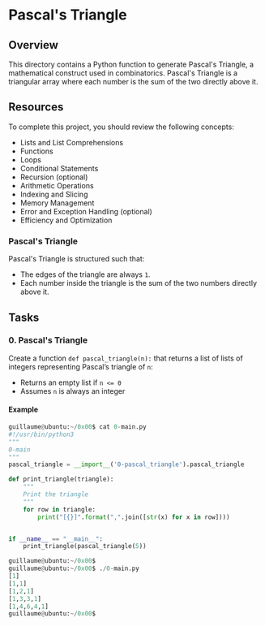 # Pascal's Triangle

## Overview

This directory contains a Python function to generate Pascal's Triangle, a mathematical construct used in combinatorics. Pascal's Triangle is a triangular array where each number is the sum of the two directly above it.

## Resources

To complete this project, you should review the following concepts:

- Lists and List Comprehensions
- Functions
- Loops
- Conditional Statements
- Recursion (optional)
- Arithmetic Operations
- Indexing and Slicing
- Memory Management
- Error and Exception Handling (optional)
- Efficiency and Optimization

### Pascal's Triangle

Pascal's Triangle is structured such that:

- The edges of the triangle are always `1`.
- Each number inside the triangle is the sum of the two numbers directly above it.

## Tasks

### 0. Pascal's Triangle

Create a function `def pascal_triangle(n):` that returns a list of lists of integers representing Pascal’s triangle of `n`:

- Returns an empty list if `n <= 0`
- Assumes `n` is always an integer

#### Example

```python
guillaume@ubuntu:~/0x00$ cat 0-main.py
#!/usr/bin/python3
"""
0-main
"""
pascal_triangle = __import__('0-pascal_triangle').pascal_triangle

def print_triangle(triangle):
    """
    Print the triangle
    """
    for row in triangle:
        print("[{}]".format(",".join([str(x) for x in row])))


if __name__ == "__main__":
    print_triangle(pascal_triangle(5))

guillaume@ubuntu:~/0x00$ 
guillaume@ubuntu:~/0x00$ ./0-main.py
[1]
[1,1]
[1,2,1]
[1,3,3,1]
[1,4,6,4,1]
guillaume@ubuntu:~/0x00$ 

